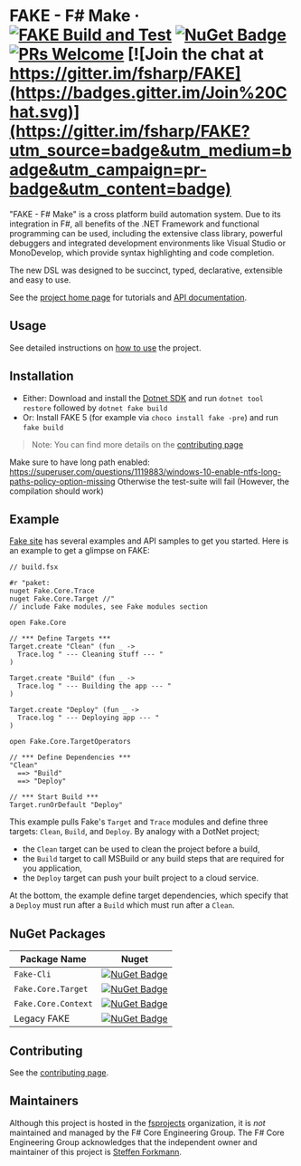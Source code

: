 # FAKE - F# Make &middot; [![FAKE Build and Test](https://github.com/fsprojects/FAKE/actions/workflows/build_and_test.yml/badge.svg)](https://github.com/fsprojects/FAKE/actions/workflows/build_and_test.yml) [![NuGet Badge](https://buildstats.info/nuget/Fake-Cli)](https://www.nuget.org/packages/Fake-Cli) [![PRs Welcome](https://img.shields.io/badge/PRs-welcome-brightgreen.svg)]([https://reactjs.org/docs/how-to-contribute.html#your-first-pull-request](https://fake.build/contributing.html)) [![Join the chat at https://gitter.im/fsharp/FAKE](https://badges.gitter.im/Join%20Chat.svg)](https://gitter.im/fsharp/FAKE?utm_source=badge&utm_medium=badge&utm_campaign=pr-badge&utm_content=badge)

"FAKE - F# Make" is a cross platform build automation system. Due to its integration
in F#, all benefits of the .NET Framework and functional programming can be used, including
the extensive class library, powerful debuggers and integrated development environments like
Visual Studio or MonoDevelop, which provide syntax highlighting and code completion.

The new DSL was designed to be succinct, typed, declarative, extensible and easy to use.

See the [project home page](https://fake.build/) for tutorials and [API documentation](https://fake.build/apidocs/v5/index.html).

## Usage

See detailed instructions on [how to use](https://fake.build/fake-gettingstarted.html#Install-FAKE) the project.

## Installation

* Either: Download and install the [Dotnet SDK](https://www.microsoft.com/net/learn/get-started) and run `dotnet tool restore` followed by `dotnet fake build`
* Or: Install FAKE 5 (for example via `choco install fake -pre`) and run `fake build`

> Note: You can find more details on the [contributing page](https://fake.build/contributing.html)

Make sure to have long path enabled: https://superuser.com/questions/1119883/windows-10-enable-ntfs-long-paths-policy-option-missing
Otherwise the test-suite will fail (However, the compilation should work)

## Example
[Fake site](https://fake.build) has several examples and API samples to get you started. Here is an example to get a glimpse on FAKE:

```F#
// build.fsx

#r "paket:
nuget Fake.Core.Trace
nuget Fake.Core.Target //"
// include Fake modules, see Fake modules section

open Fake.Core

// *** Define Targets ***
Target.create "Clean" (fun _ ->
  Trace.log " --- Cleaning stuff --- "
)

Target.create "Build" (fun _ ->
  Trace.log " --- Building the app --- "
)

Target.create "Deploy" (fun _ ->
  Trace.log " --- Deploying app --- "
)

open Fake.Core.TargetOperators

// *** Define Dependencies ***
"Clean"
  ==> "Build"
  ==> "Deploy"

// *** Start Build ***
Target.runOrDefault "Deploy"
```

This example pulls Fake's `Target` and `Trace` modules and define three targets: `Clean`, `Build`, and `Deploy`. By analogy with a DotNet project;
* the `Clean` target can be used to clean the project before a build,
*  the `Build` target to call MSBuild or any build steps that are required for you application,
*  the `Deploy` target can push your built project to a cloud service.

At the bottom, the example define target dependencies, which specify that a `Deploy` must run after a `Build` which must run after a `Clean`.

## NuGet Packages

| Package Name         | Nuget                                                                                                                |
| -------------------- | -------------------------------------------------------------------------------------------------------------------- |
| `Fake-Cli`           | [![NuGet Badge](https://buildstats.info/nuget/Fake-Cli)](https://www.nuget.org/packages/Fake-Cli)                    |
| `Fake.Core.Target`   | [![NuGet Badge](https://buildstats.info/nuget/Fake.Core.Target)](https://www.nuget.org/packages/Fake.Core.Target)    |
| `Fake.Core.Context`  | [![NuGet Badge](https://buildstats.info/nuget/Fake.Core.Context)](https://www.nuget.org/packages/Fake.Core.Context)  |
| Legacy FAKE          | [![NuGet Badge](https://buildstats.info/nuget/FAKE)](https://www.nuget.org/packages/FAKE)                            |

## Contributing

See the [contributing page](https://fake.build/contributing.html).

## Maintainers

Although this project is hosted in the [fsprojects](https://github.com/fsprojects) organization, it is _not_ maintained and managed by the F# Core Engineering Group. The F# Core Engineering Group acknowledges that the independent owner and maintainer of this project is [Steffen Forkmann](https://github.com/forki).
